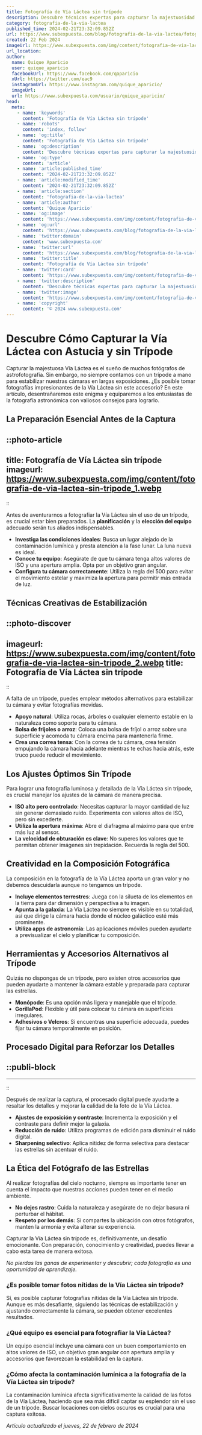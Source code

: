 ```yaml
---
title: Fotografía de Vía Láctea sin trípode
description: Descubre técnicas expertas para capturar la majestuosidad de la Vía Láctea sin trípode. Fotografía astral al alcance de tu mano.
category: fotografia-de-la-via-lactea
published_time: 2024-02-21T23:32:09.852Z
url: https://www.subexpuesta.com/blog/fotografia-de-la-via-lactea/fotografia-de-via-lactea-sin-tripode
created: 22 Feb 2024
imageUrl: https://www.subexpuesta.com/img/content/fotografia-de-via-lactea-sin-tripode_1.webp
url_location:
author:
  name: Quique Aparicio
  user: quique_aparicio
  facebookUrl: https://www.facebook.com/qaparicio
  xUrl: https://twitter.com/eac9
  instagramUrl: https://www.instagram.com/quique_aparicio/
  imageUrl: 
  url: https://www.subexpuesta.com/usuario/quique_aparicio/
head:
  meta:
    - name: 'keywords'
      content: 'Fotografía de Vía Láctea sin trípode'
    - name: 'robots'
      content: 'index, follow'
    - name: 'og:title'
      content: 'Fotografía de Vía Láctea sin trípode'
    - name: 'og:description'
      content: 'Descubre técnicas expertas para capturar la majestuosidad de la Vía Láctea sin trípode. Fotografía astral al alcance de tu mano.'
    - name: 'og:type'
      content: 'article'
    - name: 'article:published_time'
      content: '2024-02-21T23:32:09.852Z'
    - name: 'article:modified_time'
      content: '2024-02-21T23:32:09.852Z'
    - name: 'article:section'
      content: 'fotografia-de-la-via-lactea'
    - name: 'article:author'
      content: 'Quique Aparicio'
    - name: 'og:image'
      content: 'https://www.subexpuesta.com/img/content/fotografia-de-via-lactea-sin-tripode_1.webp'
    - name: 'og:url'
      content: 'https://www.subexpuesta.com/blog/fotografia-de-la-via-lactea/fotografia-de-via-lactea-sin-tripode'
    - name: 'twitter:domain'
      content: 'www.subexpuesta.com'
    - name: 'twitter:url'
      content: 'https://www.subexpuesta.com/blog/fotografia-de-la-via-lactea/fotografia-de-via-lactea-sin-tripode'
    - name: 'twitter:title'
      content: 'Fotografía de Vía Láctea sin trípode'
    - name: 'twitter:card'
      content: 'https://www.subexpuesta.com/img/content/fotografia-de-via-lactea-sin-tripode_1.webp'
    - name: 'twitter:description'
      content: 'Descubre técnicas expertas para capturar la majestuosidad de la Vía Láctea sin trípode. Fotografía astral al alcance de tu mano.'
    - name: 'twitter:image'
      content: 'https://www.subexpuesta.com/img/content/fotografia-de-via-lactea-sin-tripode_1.webp'
    - name: 'copyright'
      content: '© 2024 www.subexpuesta.com'
---
```

# Descubre Cómo Capturar la Vía Láctea con Astucia y sin Trípode

Capturar la majestuosa Vía Láctea es el sueño de muchos fotógrafos de astrofotografía. Sin embargo, no siempre contamos con un trípode a mano para estabilizar nuestras cámaras en largas exposiciones. ¿Es posible tomar fotografías impresionantes de la Vía Láctea sin este accesorio? En este artículo, desentrañaremos este enigma y equiparemos a los entusiastas de la fotografía astronómica con valiosos consejos para lograrlo.

## La Preparación Esencial Antes de la Captura


::photo-article
---
title: Fotografía de Vía Láctea sin trípode
imageurl: https://www.subexpuesta.com/img/content/fotografia-de-via-lactea-sin-tripode_1.webp
---
::



Antes de aventurarnos a fotografiar la Vía Láctea sin el uso de un trípode, es crucial estar bien preparados. La **planificación** y la **elección del equipo** adecuado serán tus aliados indispensables.

- **Investiga las condiciones ideales**: Busca un lugar alejado de la contaminación lumínica y presta atención a la fase lunar. La luna nueva es ideal.
- **Conoce tu equipo**: Asegúrate de que tu cámara tenga altos valores de ISO y una apertura amplia. Opta por un objetivo gran angular.
- **Configura tu cámara correctamente**: Utiliza la regla del 500 para evitar el movimiento estelar y maximiza la apertura para permitir más entrada de luz.

## Técnicas Creativas de Estabilización


::photo-discover
---
imageurl: https://www.subexpuesta.com/img/content/fotografia-de-via-lactea-sin-tripode_2.webp
title: Fotografía de Vía Láctea sin trípode
---
::



A falta de un trípode, puedes emplear métodos alternativos para estabilizar tu cámara y evitar fotografías movidas.

- **Apoyo natural**: Utiliza rocas, árboles o cualquier elemento estable en la naturaleza como soporte para tu cámara.
- **Bolsa de frijoles o arroz**: Coloca una bolsa de fríjol o arroz sobre una superficie y acomoda tu cámara encima para mantenerla firme.
- **Crea una correa tensa**: Con la correa de tu cámara, crea tensión empujando la cámara hacia adelante mientras te echas hacia atrás, este truco puede reducir el movimiento.

## Los Ajustes Óptimos Sin Trípode

Para lograr una fotografía luminosa y detallada de la Vía Láctea sin trípode, es crucial manejar los ajustes de la cámara de manera precisa.

- **ISO alto pero controlado**: Necesitas capturar la mayor cantidad de luz sin generar demasiado ruido. Experimenta con valores altos de ISO, pero sin excederte.
- **Utiliza la apertura máxima**: Abre el diafragma al máximo para que entre más luz al sensor.
- **La velocidad de obturación es clave**: No superes los valores que te permitan obtener imágenes sin trepidación. Recuerda la regla del 500.

## Creatividad en la Composición Fotográfica

La composición en la fotografía de la Vía Láctea aporta un gran valor y no debemos descuidarla aunque no tengamos un trípode.

- **Incluye elementos terrestres**: Juega con la silueta de los elementos en la tierra para dar dimensión y perspectiva a tu imagen.
- **Apunta a la galaxia**: La Vía Láctea no siempre es visible en su totalidad, así que dirige la cámara hacia donde el núcleo galáctico esté más prominente.
- **Utiliza apps de astronomía**: Las aplicaciones móviles pueden ayudarte a previsualizar el cielo y planificar tu composición.

## Herramientas y Accesorios Alternativos al Trípode

Quizás no dispongas de un trípode, pero existen otros accesorios que pueden ayudarte a mantener la cámara estable y preparada para capturar las estrellas.

- **Monópode**: Es una opción más ligera y manejable que el trípode.
- **GorillaPod**: Flexible y útil para colocar tu cámara en superficies irregulares.
- **Adhesivos o Velcros**: Si encuentras una superficie adecuada, puedes fijar tu cámara temporalmente en posición.

## Procesado Digital para Reforzar los Detalles


  ::publi-block
  ---
  ---
  ::
  
  

Después de realizar la captura, el procesado digital puede ayudarte a resaltar los detalles y mejorar la calidad de la foto de la Vía Láctea.

- **Ajustes de exposición y contraste**: Incrementa la exposición y el contraste para definir mejor la galaxia.
- **Reducción de ruido**: Utiliza programas de edición para disminuir el ruido digital.
- **Sharpening selectivo**: Aplica nitidez de forma selectiva para destacar las estrellas sin acentuar el ruido.

## La Ética del Fotógrafo de las Estrellas

Al realizar fotografías del cielo nocturno, siempre es importante tener en cuenta el impacto que nuestras acciones pueden tener en el medio ambiente.

- **No dejes rastro**: Cuida la naturaleza y asegúrate de no dejar basura ni perturbar el hábitat.
- **Respeto por los demás**: Si compartes la ubicación con otros fotógrafos, manten la armonía y evita alterar su experiencia.

Capturar la Vía Láctea sin trípode es, definitivamente, un desafío emocionante. Con preparación, conocimiento y creatividad, puedes llevar a cabo esta tarea de manera exitosa.

*No pierdas las ganas de experimentar y descubrir; cada fotografía es una oportunidad de aprendizaje.*

### ¿Es posible tomar fotos nítidas de la Vía Láctea sin trípode?

Sí, es posible capturar fotografías nítidas de la Vía Láctea sin trípode. Aunque es más desafiante, siguiendo las técnicas de estabilización y ajustando correctamente la cámara, se pueden obtener excelentes resultados.

### ¿Qué equipo es esencial para fotografiar la Vía Láctea?

Un equipo esencial incluye una cámara con un buen comportamiento en altos valores de ISO, un objetivo gran angular con apertura amplia y accesorios que favorezcan la estabilidad en la captura.

### ¿Cómo afecta la contaminación lumínica a la fotografía de la Vía Láctea sin trípode?

La contaminación lumínica afecta significativamente la calidad de las fotos de la Vía Láctea, haciendo que sea más difícil captar su esplendor sin el uso de un trípode. Buscar locaciones con cielos oscuros es crucial para una captura exitosa.

_Artículo actualizado el jueves, 22 de febrero de 2024_